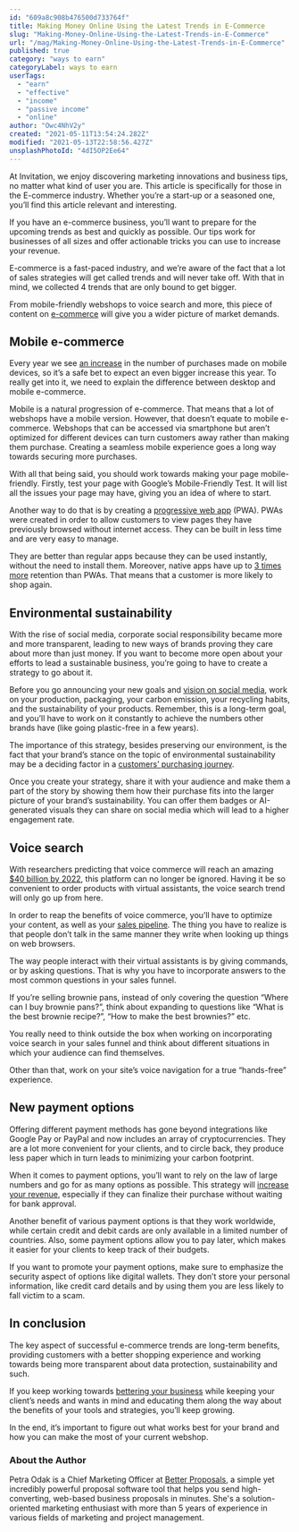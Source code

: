 ```yaml
---
id: "609a8c908b476500d733764f"
title: Making Money Online Using the Latest Trends in E-Commerce
slug: "Making-Money-Online-Using-the-Latest-Trends-in-E-Commerce"
url: "/mag/Making-Money-Online-Using-the-Latest-Trends-in-E-Commerce"
published: true
category: "ways to earn"
categoryLabel: ways to earn
userTags:
  - "earn"
  - "effective"
  - "income"
  - "passive income"
  - "online"
author: "Owc4NhV2y"
created: "2021-05-11T13:54:24.282Z"
modified: "2021-05-13T22:58:56.427Z"
unsplashPhotoId: "4dI5OP2Ee64"
---
```

At Invitation, we enjoy discovering marketing innovations and business tips, no matter what kind of user you are. This article is specifically for those in the E-commerce industry. Whether you’re a start-up or a seasoned one, you’ll find this article relevant and interesting.

If you have an e-commerce business, you’ll want to prepare for the upcoming trends as best and quickly as possible. Our tips work for businesses of all sizes and offer actionable tricks you can use to increase your revenue.&nbsp;

E-commerce is a fast-paced industry, and we’re aware of the fact that a lot of sales strategies will get called trends and will never take off. With that in mind, we collected 4 trends that are only bound to get bigger.&nbsp;

From mobile-friendly webshops to voice search and more, this piece of content on [e-commerce](https://betterproposals.io/blog/the-ultimate-guide-to-building-a-winning-proposal-for-e-commerce-businesses/) will give you a wider picture of market demands.&nbsp;

## **Mobile e-commerce**

Every year we see [an increase](https://www.bigcommerce.com/blog/mobile-commerce/) in the number of purchases made on mobile devices, so it’s a safe bet to expect an even bigger increase this year. To really get into it, we need to explain the difference between desktop and mobile e-commerce.

Mobile is a natural progression of e-commerce. That means that a lot of webshops have a mobile version. However, that doesn’t equate to mobile e-commerce. Webshops that can be accessed via smartphone but aren’t optimized for different devices can turn customers away rather than making them purchase. Creating a seamless mobile experience goes a long way towards securing more purchases.

With all that being said, you should work towards making your page mobile-friendly. Firstly, test your page with Google’s Mobile-Friendly Test. It will list all the issues your page may have, giving you an idea of where to start.&nbsp;

Another way to do that is by creating a [progressive web app](https://blog.shift4shop.com/future-of-ecommerce-2021) (PWA). PWAs were created in order to allow customers to view pages they have previously browsed without internet access. They can be built in less time and are very easy to manage.&nbsp;

They are better than regular apps because they can be used instantly, without the need to install them. Moreover, native apps have up to [3 times more](https://www.smashingmagazine.com/2016/08/a-beginners-guide-to-progressive-web-apps/) retention than PWAs. That means that a customer is more likely to shop again.

## **Environmental sustainability**

With the rise of social media, corporate social responsibility became more and more transparent, leading to new ways of brands proving they care about more than just money. If you want to become more open about your efforts to lead a sustainable business, you’re going to have to create a strategy to go about it.

Before you go announcing your new goals and [vision on social media](https://www.kontentino.com/blog/4-social-media-trends-for-2021/), work on your production, packaging, your carbon emission, your recycling habits, and the sustainability of your products. Remember, this is a long-term goal, and you’ll have to work on it constantly to achieve the numbers other brands have (like going plastic-free in a few years).

The importance of this strategy, besides preserving our environment, is the fact that your brand’s stance on the topic of environmental sustainability may be a deciding factor in a [customers’ purchasing journey](https://www.mediatoolkit.com/blog/5-types-of-customer-service-software-that-enhance-support-quality/).

Once you create your strategy, share it with your audience and make them a part of the story by showing them how their purchase fits into the larger picture of your brand’s sustainability. You can offer them badges or AI-generated visuals they can share on social media which will lead to a higher engagement rate.&nbsp;

## **Voice search**&nbsp;

With researchers predicting that voice commerce will reach an amazing [$40 billion by 2022](https://www.wordstream.com/blog/ws/2018/04/10/voice-search-statistics-2018#:~:text=Voice%20Commerce%20Statistics&text=They're%20predicted%20to%20reach,their%20devices%2C%20per%20Edison%20Research.&text=5%25%20of%20consumers%20use%20voice,%25%20by%202022%2C%20per%20MoffettNathanson.), this platform can no longer be ignored. Having it be so convenient to order products with virtual assistants, the voice search trend will only go up from here.

In order to reap the benefits of voice commerce, you’ll have to optimize your content, as well as your [sales pipeline](https://www.cloudtalk.io/outbound-sales). The thing you have to realize is that people don’t talk in the same manner they write when looking up things on web browsers.&nbsp;

The way people interact with their virtual assistants is by giving commands, or by asking questions. That is why you have to incorporate answers to the most common questions in your sales funnel.&nbsp;

If you’re selling brownie pans, instead of only covering the question “Where can I buy brownie pans?”, think about expanding to questions like “What is the best brownie recipe?”, “How to make the best brownies?” etc.&nbsp;

You really need to think outside the box when working on incorporating voice search in your sales funnel and think about different situations in which your audience can find themselves.&nbsp;

Other than that, work on your site’s voice navigation for a true “hands-free” experience.&nbsp;

## **New payment options**

Offering different payment methods has gone beyond integrations like Google Pay or PayPal and now includes an array of cryptocurrencies. They are a lot more convenient for your clients, and to circle back, they produce less paper which in turn leads to minimizing your carbon footprint.&nbsp;

When it comes to payment options, you’ll want to rely on the law of large numbers and go for as many options as possible. This strategy will [increase your revenue](https://www.pointcheckout.com/en/blog/jj24rk/how-can-diverse-payment-options-benefit-customers-and), especially if they can finalize their purchase without waiting for bank approval.

Another benefit of various payment options is that they work worldwide, while certain credit and debit cards are only available in a limited number of countries. Also, some payment options allow you to pay later, which makes it easier for your clients to keep track of their budgets.

If you want to promote your payment options, make sure to emphasize the security aspect of options like digital wallets. They don’t store your personal information, like credit card details and by using them you are less likely to fall victim to a scam.&nbsp;&nbsp;

## **In conclusion**

The key aspect of successful e-commerce trends are long-term benefits, providing customers with a better shopping experience and working towards being more transparent about data protection, sustainability and such.

If you keep working towards [bettering your business](http://www.workast.com) while keeping your client’s needs and wants in mind and educating them along the way about the benefits of your tools and strategies, you’ll keep growing.&nbsp;

In the end, it’s important to figure out what works best for your brand and how you can make the most of your current webshop.&nbsp;

### **About the Author**

Petra Odak is a Chief Marketing Officer at [Better Proposals](https://betterproposals.io), a simple yet incredibly powerful proposal software tool that helps you send high-converting, web-based business proposals in minutes. She's a solution-oriented marketing enthusiast with more than 5 years of experience in various fields of marketing and project management.